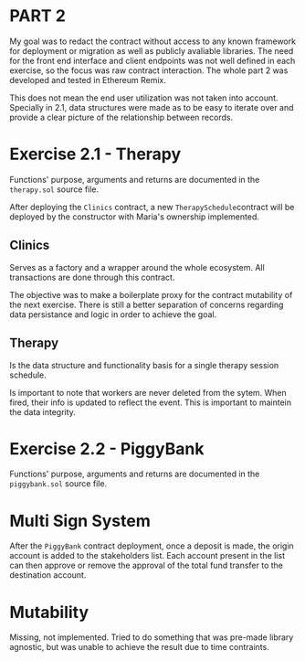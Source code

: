 # PART 2
My goal was to redact the contract without access to any known framework for deployment or migration as well as publicly avaliable libraries.
The need for the front end interface and client endpoints was not well defined in each exercise, so the focus was raw contract interaction.
The whole part 2 was developed and tested in Ethereum Remix.

This does not mean the end user utilization was not taken into account.
Specially in 2.1, data structures were made as to be easy to iterate over and provide a clear picture of the relationship between records.

# Exercise 2.1 - Therapy
Functions' purpose, arguments and returns are documented in the `therapy.sol` source file. 

After deploying the `Clinics` contract, a new `TherapySchedule`contract will be deployed by the constructor with Maria's ownership implemented.

## Clinics

Serves as a factory and a wrapper around the whole ecosystem. All transactions are done through this contract.

The objective was to make a boilerplate proxy for the contract mutability of the next exercise. There is still a better separation of concerns regarding data persistance and logic in order to achieve the goal.

## Therapy

Is the data structure and functionality basis for a single therapy session schedule.

Is important to note that workers are never deleted from the sytem. When fired, their info is updated to reflect the event. This is important to maintein the data integrity.


# Exercise 2.2 - PiggyBank

Functions' purpose, arguments and returns are documented in the `piggybank.sol` source file.

# Multi Sign System

After the `PiggyBank` contract deployment, once a deposit is made, the origin account is added to the stakeholders list. Each account present in the list can then approve or remove the approval of the total fund transfer to the destination account.

# Mutability

Missing, not implemented. Tried to do something that was pre-made library agnostic, but was unable to achieve the result due to time contraints.